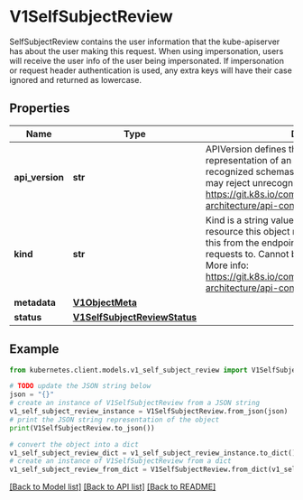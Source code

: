 # V1SelfSubjectReview

SelfSubjectReview contains the user information that the kube-apiserver has about the user making this request. When using impersonation, users will receive the user info of the user being impersonated.  If impersonation or request header authentication is used, any extra keys will have their case ignored and returned as lowercase.

## Properties

Name | Type | Description | Notes
------------ | ------------- | ------------- | -------------
**api_version** | **str** | APIVersion defines the versioned schema of this representation of an object. Servers should convert recognized schemas to the latest internal value, and may reject unrecognized values. More info: https://git.k8s.io/community/contributors/devel/sig-architecture/api-conventions.md#resources | [optional] 
**kind** | **str** | Kind is a string value representing the REST resource this object represents. Servers may infer this from the endpoint the kubernetes.client submits requests to. Cannot be updated. In CamelCase. More info: https://git.k8s.io/community/contributors/devel/sig-architecture/api-conventions.md#types-kinds | [optional] 
**metadata** | [**V1ObjectMeta**](V1ObjectMeta.md) |  | [optional] 
**status** | [**V1SelfSubjectReviewStatus**](V1SelfSubjectReviewStatus.md) |  | [optional] 

## Example

```python
from kubernetes.client.models.v1_self_subject_review import V1SelfSubjectReview

# TODO update the JSON string below
json = "{}"
# create an instance of V1SelfSubjectReview from a JSON string
v1_self_subject_review_instance = V1SelfSubjectReview.from_json(json)
# print the JSON string representation of the object
print(V1SelfSubjectReview.to_json())

# convert the object into a dict
v1_self_subject_review_dict = v1_self_subject_review_instance.to_dict()
# create an instance of V1SelfSubjectReview from a dict
v1_self_subject_review_from_dict = V1SelfSubjectReview.from_dict(v1_self_subject_review_dict)
```
[[Back to Model list]](../README.md#documentation-for-models) [[Back to API list]](../README.md#documentation-for-api-endpoints) [[Back to README]](../README.md)


